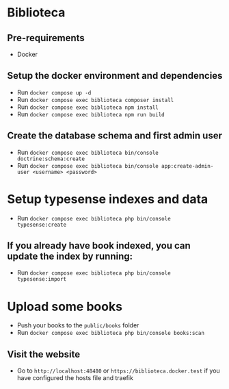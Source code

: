 # Biblioteca


## Pre-requirements
- Docker

## Setup the docker environment and dependencies

- Run `docker compose up -d`
- Run `docker compose exec biblioteca composer install`
- Run `docker compose exec biblioteca npm install`
- Run `docker compose exec biblioteca npm run build`

## Create the database schema and first admin user

- Run `docker compose exec biblioteca bin/console doctrine:schema:create`
- Run `docker compose exec biblioteca bin/console app:create-admin-user <username> <password>`

# Setup typesense indexes and data

- Run `docker compose exec biblioteca php bin/console typesense:create`

## If you already have book indexed, you can update the index by running:
- Run `docker compose exec biblioteca php bin/console typesense:import`

# Upload some books

* Push your books to the `public/books` folder
* Run `docker compose exec biblioteca php bin/console books:scan`

## Visit the website

- Go to `http://localhost:48480` or `https://biblioteca.docker.test` if you have configured the hosts file and traefik